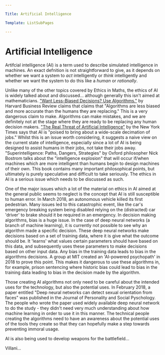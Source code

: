 ```yaml
---

Title: Artificial Intelligence

Template: ListSubPages

---
```




# Artificial Intelligence




Artifcial intelligence (AI) is a term used to describe simulated intelligence in machines. An
 exact defnition is not straightforward to give, as it depends on whether we want a system to *act* 
intelligently or *think* intelligently and whether we want the system to do this like a *human* or
 *rationally*.

Unlike many of the other topics covered by Ethics in Maths, the ethics of AI is widely talked about and discussed... although generally this isn't aimed at mathematicians. ["Want Less-Biased Decisions? Use Algorithms."](https://hbr.org/2018/07/want-less-biased-decisions-use-algorithms)  by Harvard Business Review claims that claims that "Algorithms are less biased and more accurate than the humans
they are replacing." This is a very dangerous claim to make. Algorithms can make mistakes, and we are definitely not at the stage where they are ready to be replacing any human decision makers.  ["The Real Threat of Artificial Intelligence"](https://www.nytimes.com/2017/06/24/opinion/sunday/artificial-intelligence-economic-inequality.html) by the New York Times
 says that AI is "poised to bring about a wide-scale decimation of jobs." Whilst this is an issue worth considering, it suggests a naive view on the current state of intelligence, especially since a lot of AI is being designed to assist humans in their jobs, not take their jobs away. "Superintelligence: Paths, Dangers, Strategies" by Oxford philosopher Nick Bostrom talks about the "intelligence explosion" that will occur if/when machines which are more intelligent than humans begin to design machines of their own. This book contains many important philosophical points, but ultimately is purely speculative and difficult to take seriously. The ethics in AI is a serious issue which needs to be discussed as such.

One of the major issues which a lot of the material on ethics in AI aimed at the general public seems to neglect is the concept that AI is still susceptible to human error. In March 2018, an autonomous vehicle killed its first pedestrian. Many issues led to this catastrophic event, like the car's emergency breaking system being disabled relying on the (distracted) car 'driver' to brake should it be required in an emergency. In decision making algorithms, bias is a huge issue. In the case of deep neural networks (a branch of machine learning), it is currently not possible to see why an algorithm made a specific decision. These deep neural networks make decisions based on a set of training data, where it is give what the outcome should be. It 'learns' what values certain parameters should have based on this data, and subsequently uses these parameters to make decisions based on other input data. Any bias in the training data leads to bias in the algorithms decisions. A group at MIT created an 'AI-powered psychopath' in 2018 to prove this point. This makes it dangerous to use these algorithms in, for example, prison sentencing where historic bias could lead to bias in the training data leading to bias in the decision made by the algorithm.

Those creating AI algorithms not only need to be careful about the intended uses for the technology, but also the potential uses. In February 2018, a paper entitled "Deep neural networks can detect sexual orientation from faces" was published in the Journal of Personality and Social Pyschology. The people who wrote the paper used widely available deep neural network to do the study - they didn't need very much understanding about how machine learning in order to use it in this manner. The technical people creating the algorithms need to have an awareness about the potential uses of the tools they create so that they can hopefully make a step towards preventing immoral usage. 

AI is also being used to develop weapons for the battlefield...

Villani...


